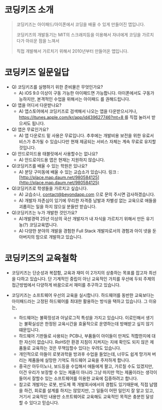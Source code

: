 # 코딩키즈 소개

> 코딩키즈는 아이패드/아이폰에서 코딩을 배울 수 있게 만들어진 앱입니다.
>
> 코딩키즈의 개발동기는 MIT의 스크래치등을 이용해서 자녀에게 코딩을 가르치다가 아쉬운 점을 느껴서
>
> 직접 개발해서 가르치기 위해서 2010년부터  만들어온  앱입니다.

# 코딩키즈 일문일답

* Q\) 코딩키즈를 실행하기 위한 준비물은 무엇인가요?
  * A\) iOS 9.0  이상이 구동 가능한 아이패드면 가능합니다. 아이폰에서도 구동가능하지만, 본격적인 수업을 위해서는 아이패드 를 권해드립니다.
* Q\) 앱을 어디서 다운받나요?
  * A\) 앱스토어에서 코딩키즈로 검색해서 나오는  앱을 다운받으시거나, [https://itunes.apple.com/kr/app/id439627746?mt=8 ](https://itunes.apple.com/kr/app/id439627746?mt=8 )를 직접 눌러서 받으셔도 됩니다.
* Q\) 앱은 무료인가요?
  * A\) 앱 다운로드 밑 사용은 무료입니다. 추후에는 개발비용 보전을 위한 유료서비스가 추가될 수 있습니다만 현재 제공되는 서비스 자체는 계속 무료로 유지할 것입니다.
* Q\) 안드로이드용 태블릿에서 사용할수는 없나요?
  * A\) 안드로이드용 앱은 현재는 지원하지 않습니다.
* Q\)코딩키즈를 배울 수 있는 학원은 있나요?
  * A\) 분당 구미동에 배울 수 있는 교습소가 있습니다. 링크 :   [http://place.map.daum.net/980584125](http://place.map.daum.net/980584125)
* Q\)코딩키즈로 학생들을 가르치고 싶습니다.
  * A\) 교습소나, contact@beyondapp.com 으로 문의 주시면 감사하겠습니다.
  * A\) 개발자 자존심이 있기에 무리한 자격증 남발과 차별성 없는 교육으로 애들을 괴롭히는 일을 하지 않으실 분들만 받습니다.
* Q\)코딩키즈는 누가 개발한 것인가요?
  * A\)개발경력 25년 이상의 국산 개발자가 내 자식을 가르치기 위해서 만든 유기농\(?\) 코딩교육앱니다.
  * A\) 다양한 분야의 개발을 경험한 Full Stack 개발자로서의 경험과 아이 넷을 둔 아버지의 맘으로 개발하고 있습니다.

# 코딩키즈의 교육철학

* 코딩키즈는 단순성과 복잡함, 교육과 재미 이 2가지의 상충하는 목표를 잡고자 최선을 다하고 있습니다. 단 기계적인 중립이 아닌 교육적인 가치를 우선에 두되 주제의 접근방법에서 다양하게 바꿈으로서  재미를 추구하고 있습니다.
* 코딩키즈는 소프트웨어 우선의 교육을 실시합니다. 하드웨어를 동반한 교육보다는 아이패드라는 고정된 하드웨어를 최대한 활용하는 방식을 택하고 있습니다. 그 이유는,

  * 하드웨어는 불확정성과 아날로그적 특성을 가지고 있습니다. 이로인해서 생기는 불확실성은 한정된 교육시간을 효율적으로 운영하는데 방해받고 싶지 않기 떄문입니다.
  * 하드웨어 기판들로 사용되는 PCB나, 부품들이 아이들이 만져도 적합한지에 대한 자신이 없습니다. RoHS란 환경 지침이 지켜지는 지에 확인도 되지 않은 제품들로 교육하는 것은 무책임할수 있다는 우려도 있습니다.
  * 개인적으로 아들이 로봇과학을 방과후 수업을 들었는데, 너무도 쉽게 망가져 버리는 제품들에 실망한 기억도 하드웨어 교육을 주저하게 합니다.
  * 중국산 아두이노나, 보드등을 수입해서 애들에게 팔고, 가르칠 수도 있겠지만, 이건 우리가 보장할 수 있는 제품이 아니라 그냥 마지만 먹는 제품이라는 생각이 들어서 잘할수 있는 소프트웨어를 이용한 교육에 집중하려고 합니다.
  * 참고로 개발자는 로봇, 반도체 쪽 개발회사에서의 경험도 있기때문에, 직접 납땜을 하건, 회로를 설계를 하지는 않았지만, 그 일들이 어떤 일인지 잘 알고 있고, 거기서 교육적인 내용만 소프트웨어로 교육해도 교육적인 목적은 충분힌 달성할 수 있다고 믿습니다.



